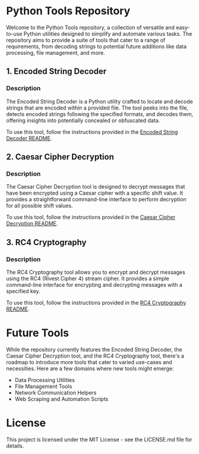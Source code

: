 # Python Tools Repository

Welcome to the Python Tools repository, a collection of versatile and easy-to-use Python utilities designed to simplify and automate various tasks. The repository aims to provide a suite of tools that cater to a range of requirements, from decoding strings to potential future additions like data processing, file management, and more.

## 1. Encoded String Decoder

### Description
The Encoded String Decoder is a Python utility crafted to locate and decode strings that are encoded within a provided file. The tool peeks into the file, detects encoded strings following the specified formats, and decodes them, offering insights into potentially concealed or obfuscated data.

To use this tool, follow the instructions provided in the [Encoded String Decoder README](encoded_string_decoder/README.md).

## 2. Caesar Cipher Decryption

### Description
The Caesar Cipher Decryption tool is designed to decrypt messages that have been encrypted using a Caesar cipher with a specific shift value. It provides a straightforward command-line interface to perform decryption for all possible shift values.

To use this tool, follow the instructions provided in the [Caesar Cipher Decryption README](caesar_decryption/README.md).

## 3. RC4 Cryptography

### Description
The RC4 Cryptography tool allows you to encrypt and decrypt messages using the RC4 (Rivest Cipher 4) stream cipher. It provides a simple command-line interface for encrypting and decrypting messages with a specified key.

To use this tool, follow the instructions provided in the [RC4 Cryptography README](rc4crypt/README.md).

# Future Tools
While the repository currently features the Encoded String Decoder, the Caesar Cipher Decryption tool, and the RC4 Cryptography tool, there's a roadmap to introduce more tools that cater to varied use-cases and necessities. Here are a few domains where new tools might emerge:

- Data Processing Utilities
- File Management Tools
- Network Communication Helpers
- Web Scraping and Automation Scripts

# License

This project is licensed under the MIT License - see the LICENSE.md file for details.
